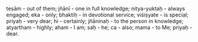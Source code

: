 teṣām - out of them; jñānī - one in full knowledge; nitya-yuktaḥ - always engaged; eka - only; bhaktiḥ - in devotional service; viśiṣyate - is special; priyaḥ - very dear; hi - certainly; jñāninaḥ - to the person in knowledge; atyartham - highly; aham - I am; saḥ - he; ca - also; mama - to Me; priyaḥ - dear.